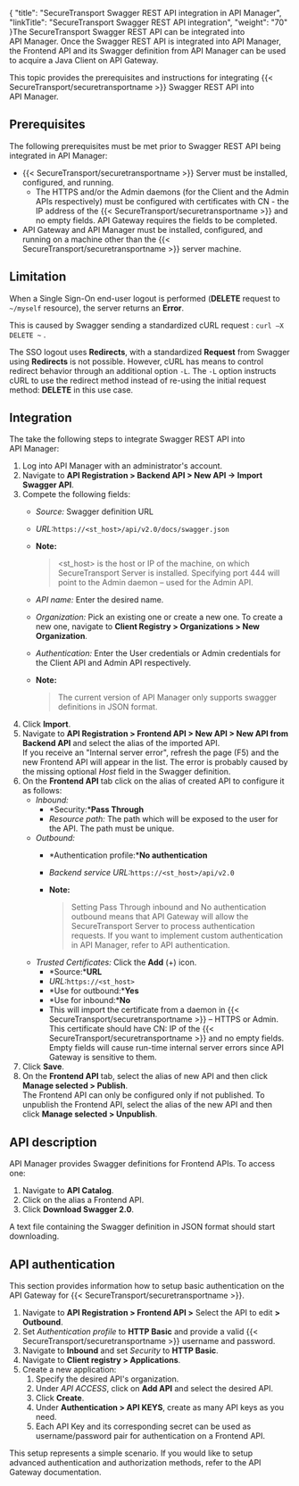 {
    "title": "SecureTransport Swagger REST API  integration in API Manager",
    "linkTitle": "SecureTransport Swagger REST API  integration",
    "weight": "70"
}The SecureTransport Swagger REST API can be integrated into API Manager. Once the Swagger REST API is integrated into API Manager, the Frontend API and its Swagger definition from API Manager can be used to acquire a Java Client on API Gateway.

This topic provides the prerequisites and instructions for integrating {{< SecureTransport/securetransportname  >}} Swagger REST API into API Manager.

## Prerequisites

The following prerequisites must be met prior to Swagger REST API being integrated in API Manager:

-   {{< SecureTransport/securetransportname >}} Server must be installed, configured, and running.
    -   The HTTPS and/or the Admin daemons (for the Client and the Admin APIs respectively) must be configured with certificates with CN - the IP address of the {{< SecureTransport/securetransportname >}} and no empty fields. API Gateway requires the fields to be completed.
-   API Gateway and API Manager must be installed, configured, and running on a machine other than the {{< SecureTransport/securetransportname >}} server machine.

## Limitation

When a Single Sign-On end-user logout is performed (**DELETE** request to `~/myself` resource), the server returns an **Error**.

This is caused by Swagger sending a standardized cURL request : `curl –X DELETE ~` .

The SSO logout uses **Redirects**, with a standardized **Request** from Swagger using **Redirects** is not possible. However, cURL has means to control redirect behavior through an additional option `-L`. The `-L` option instructs cURL to use the redirect method instead of re-using the initial request method: **DELETE** in this use case.

## Integration

The take the following steps to integrate Swagger REST API into API Manager:

1.  Log into API Manager with an administrator's account.
2.  Navigate to **API Registration > Backend API > New API -> Import Swagger API**.
3.  Compete the following fields:
    -   *Source:* Swagger definition URL

    -   *URL:*`https://<st_host>/api/v2.0/docs/swagger.json`

    -   **Note:**
        >
        > &lt;st\_host> is the host or IP of the machine, on which SecureTransport Server is installed. Specifying port 444 will point to the Admin daemon – used for the Admin API.

    -   *API name:* Enter the desired name.

    -   *Organization:* Pick an existing one or create a new one. To create a new one, navigate to **Client Registry > Organizations > New Organization**.

    -   *Authentication:* Enter the User credentials or Admin credentials for the Client API and Admin API respectively.

    -   **Note:**
        >
        > The current version of API Manager only supports swagger definitions in JSON format.
4.  Click **Import**.
5.  Navigate to **API Registration > Frontend API > New API > New API from Backend API** and select the alias of the imported API.  
    If you receive an "Internal server error", refresh the page (F5) and the new Frontend API will appear in the list. The error is probably caused by the missing optional *Host* field in the Swagger definition.
6.  On the **Frontend API** tab click on the alias of created API to configure it as follows:
    -   *Inbound:*
        -   *Security:***Pass Through**
        -   *Resource path:* The path which will be exposed to the user for the API. The path must be unique.
    -   *Outbound:*
        -   *Authentication profile:***No authentication**

        -   *Backend service URL:*`https://<st_host>/api/v2.0`

        -   **Note:**
            >
            > Setting Pass Through inbound and No authentication outbound means that API Gateway will allow the SecureTransport Server to process authentication requests. If you want to implement custom authentication in API Manager, refer to API authentication.
    -   *Trusted Certificates:* Click the **Add** (+) icon.
        -   *Source:***URL**
        -   *URL:*`https://<st_host>`
        -   *Use for outbound:***Yes**
        -   *Use for inbound:***No**
        -   This will import the certificate from a daemon in {{< SecureTransport/securetransportname >}} – HTTPS or Admin. This certificate should have CN: IP of the {{< SecureTransport/securetransportname >}} and no empty fields. Empty fields will cause run-time internal server errors since API Gateway is sensitive to them.
7.  Click **Save**.
8.  On the **Frontend API** tab, select the alias of new API and then click **Manage selected > Publish**.  
    The Frontend API can only be configured only if not published. To unpublish the Frontend API, select the alias of the new API and then click **Manage selected > Unpublish**.

## API description

API Manager provides Swagger definitions for Frontend APIs. To access one:

1.  Navigate to **API Catalog**.
2.  Click on the alias a Frontend API.
3.  Click **Download Swagger 2.0**.

A text file containing the Swagger definition in JSON format should start downloading.

<span id="API auth"></span>

## API authentication

This section provides information how to setup basic authentication on the API Gateway for {{< SecureTransport/securetransportname  >}}.

1.  Navigate to **API Registration > Frontend API >** Select the API to edit **&gt; Outbound**.
2.  Set *Authentication profile* to **HTTP Basic** and provide a valid {{< SecureTransport/securetransportname >}} username and password.
3.  Navigate to **Inbound** and set *Security* to **HTTP Basic**.
4.  Navigate to **Client registry > Applications**.
5.  Create a new application:
    1.  Specify the desired API's organization.
    2.  Under *API ACCESS*, click on **Add API** and select the desired API.
    3.  Click **Create**.
    4.  Under **Authentication > API KEYS**, create as many API keys as you need.
    5.  Each API Key and its corresponding secret can be used as username/password pair for authentication on a Frontend API.

This setup represents a simple scenario. If you would like to setup advanced authentication and authorization methods, refer to the API Gateway documentation.

 

